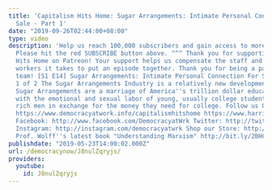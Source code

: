 ```yaml
---
title: 'Capitalism Hits Home: Sugar Arrangements: Intimate Personal Connection For
  Sale - Part 1'
date: "2019-09-26T02:44:00+08:00"
type: video
description: 'Help us reach 100,000 subscribers and gain access to more studio time!
  Please hit the red SUBSCRIBE button above. ^^^ Thank you for supporting Capitalism
  Hits Home on Patreon! Your support helps us compensate the staff and additional
  workers it takes to put an episode together. Thank you for being a part of the CHH
  team! [S1 E14] Sugar Arrangements: Intimate Personal Connection For Sale - Part
  1 of 2 The Sugar Arrangements Industry is a relatively new development in America.
  Sugar Arrangements are a marriage of America''s trillion dollar educational debt
  with the emotional and sexual labor of young, usually college students, serving
  rich men in exchange for the money they need for college. Follow us ONLINE: Websites:
  https://www.democracyatwork.info/capitalismhitshome https://www.harrietfraad.com/
  Facebook: http://www.facebook.com/DemocracyatWrk Twitter: http://twitter.com/democracyatwrk
  Instagram: http://instagram.com/democracyatwrk Shop our Store: http://bit.ly/2JkxIfy
  Prof. Wolff''s latest book "Understanding Marxism" http://bit.ly/2BH0lkL'
publishdate: "2019-05-23T14:00:02.000Z"
url: /democracynow/J8nulZqryjs/
providers:
  youtube:
    id: J8nulZqryjs
---
```

